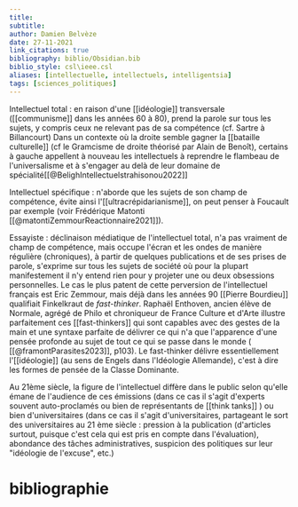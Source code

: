 ```yaml
---
title: 
subtitle:
author: Damien Belvèze
date: 27-11-2021
link_citations: true
bibliography: biblio/Obsidian.bib
biblio_style: csl\ieee.csl
aliases: [intellectuelle, intellectuels, intelligentsia]
tags: [sciences_politiques]
---
```


Intellectuel total : en raison d'une [[idéologie]] transversale ([[communisme]] dans les années 60 à 80), prend la parole sur tous les sujets, y compris ceux ne relevant pas de sa compétence (cf. Sartre à Billancourt)
Dans un contexte où la droite semble gagner la [[bataille culturelle]] (cf le Gramcisme de droite théorisé par Alain de Benoît), certains à gauche appellent  à nouveau les intellectuels à reprendre le flambeau de l'universalisme et à s'engager au delà de leur domaine de spécialité[[@BelighIntellectuelstrahisonou2022]]


Intellectuel spécifique : n'aborde que les sujets de son champ de compétence, évite ainsi l'[[ultracrépidarianisme]], on peut penser à Foucault par exemple (voir Frédérique Matonti [[@matontiZemmourReactionnaire2021]]).

Essayiste : déclinaison médiatique de l'intellectuel total, n'a pas vraiment de champ de compétence, mais occupe l'écran et les ondes de manière régulière (chroniques), à partir de quelques publications et de ses prises de parole, s'exprime sur tous les sujets de société où pour la plupart manifestement il n'y entend rien pour y projeter une ou deux obsessions personnelles. Le cas le plus patent de cette perversion de l'intellectuel français est Eric Zemmour, mais déjà dans les années 90 [[Pierre Bourdieu]] qualifiait Finkelkraut de *fast-thinker*. Raphaël Enthoven, ancien élève de Normale, agrégé de Philo et chroniqueur de France Culture et d'Arte illustre parfaitement ces [[fast-thinkers]] qui sont capables avec des gestes de la main et une syntaxe parfaite de délivrer ce qui n'a que l'apparence d'une pensée profonde au sujet de tout ce qui se passe dans le monde ( [[@framontParasites2023]], p103). Le fast-thinker délivre essentiellement l'[[idéologie]] (au sens de Engels dans l'Idéologie Allemande), c'est à dire les formes de pensée de la Classe Dominante.

Au 21ème siècle, la figure de l'intellectuel diffère dans le public selon qu'elle émane de l'audience de ces émissions (dans ce cas il s'agit d'experts souvent auto-proclamés ou bien de représentants de [[think tanks]] ) ou bien d'universitaires (dans ce cas il s'agit d'universitaires, partageant le sort des universitaires au 21 ème siècle : pression à la publication (d'articles surtout, puisque c'est cela qui est pris en compte dans l'évaluation), abondance des tâches administratives, suspicion des politiques sur leur "idéologie de l'excuse", etc.)





# bibliographie

